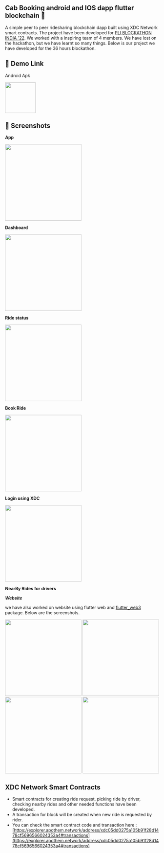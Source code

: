
## Cab Booking android and IOS dapp flutter blockchain 👋
A simple peer to peer ridesharing blockchain dapp built using XDC Network smart contracts. The project have been developed for [PLI BLOCKATHON INDIA '22](https://plugin.devpost.com/). We worked with a inspiring team of 4 members. We have lost on the hackathon, but we have learnt so many things. Below is our project we have developed for the 36 hours blockathon.

## 🔗 Demo Link

Android Apk

<a href="https://github.com/jayaanandabalaji/taxi-booking-flutter-app-web3-blockchain/blob/master/apk/app-release.apk?raw=true"><img src="https://www.yt3dl.net/images/apk-download-badge.png" style="height:100px;"></a>
## 📸 Screenshots

**App**

<img src="https://raw.githubusercontent.com/jayaanandabalaji/taxi-booking-flutter-app-web3-blockchain/master/screenshots/1.jpg" width="250" >

**Dashboard**

<img src="https://raw.githubusercontent.com/jayaanandabalaji/taxi-booking-flutter-app-web3-blockchain/master/screenshots/2.jpg" width="250" >

**Ride status**

<img src="https://raw.githubusercontent.com/jayaanandabalaji/taxi-booking-flutter-app-web3-blockchain/master/screenshots/3.jpg" width="250" >

**Book Ride**

<img src="https://raw.githubusercontent.com/jayaanandabalaji/taxi-booking-flutter-app-web3-blockchain/master/screenshots/4.jpg" width="250" >

**Login using XDC**

<img src="https://raw.githubusercontent.com/jayaanandabalaji/taxi-booking-flutter-app-web3-blockchain/master/screenshots/5.jpeg" width="250" >

**NearBy Rides for drivers**

***Website***

we have also worked on website using flutter web and [flutter_web3](https://pub.dev/packages/flutter_web3) package. Below are the screenshots.

<img src="https://raw.githubusercontent.com/jayaanandabalaji/taxi-booking-flutter-app-web3-blockchain/master/screenshots/blockathon%201.png" width="250" >


<img src="https://raw.githubusercontent.com/jayaanandabalaji/taxi-booking-flutter-app-web3-blockchain/master/screenshots/blockathon%202.png" width="250" >


<img src="https://raw.githubusercontent.com/jayaanandabalaji/taxi-booking-flutter-app-web3-blockchain/master/screenshots/blockathon%203.png" width="250" >

<img src="https://raw.githubusercontent.com/jayaanandabalaji/taxi-booking-flutter-app-web3-blockchain/master/screenshots/blockathon%204.png" width="250" >

## XDC Network Smart Contracts
- Smart contracts for creating ride request, picking ride by driver, checking nearby rides and other needed functions have been developed.
- A transaction for block will be created when new ride is requested by rider.
- You can check the smart contract code and transaction here : [https://explorer.apothem.network/address/xdc05dd0275a105b91f28d1478cf5696566024353a4#transactions](https://explorer.apothem.network/address/xdc05dd0275a105b91f28d1478cf5696566024353a4#transactions)

